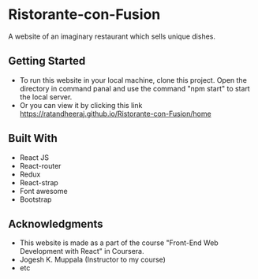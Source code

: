 # Ristorante-con-Fusion

A website of an imaginary restaurant which sells unique dishes.

## Getting Started

* To run this website in your local machine, clone this project. Open the directory in command panal and use the command "npm start" to start the local server.
* Or you can view it by clicking this link https://ratandheeraj.github.io/Ristorante-con-Fusion/home


## Built With
* React JS
* React-router
* Redux
* React-strap
* Font awesome
* Bootstrap


## Acknowledgments

* This website is made as a part of the course "Front-End Web Development with React" in Coursera.
* Jogesh K. Muppala (Instructor to my course)
* etc
